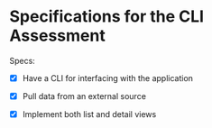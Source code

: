 # Specifications for the CLI Assessment

Specs:
- [x] Have a CLI for interfacing with the application
- [X] Pull data from an external source
- [X] Implement both list and detail views

